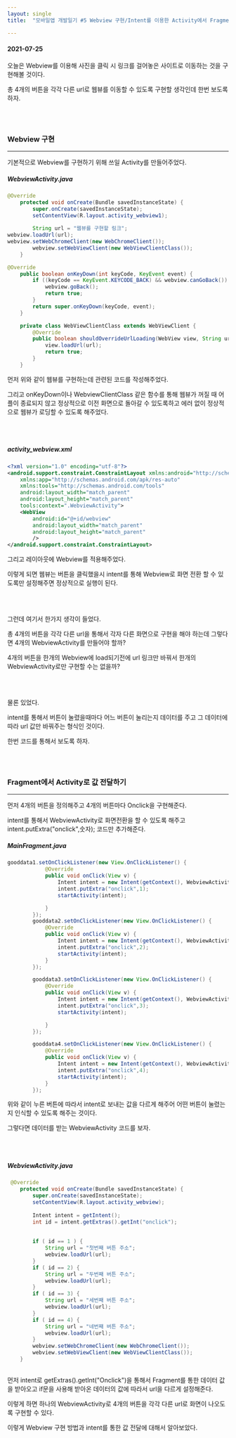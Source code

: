 ```yaml
---
layout: single
title:  "모바일앱 개발일기 #5 Webview 구현/Intent를 이용한 Activity에서 Fragment로 데이터전달"

---
```


#### 2021-07-25

오늘은 Webview를 이용해 사진을 클릭 시 링크를 걸어놓은 사이트로 이동하는 것을 구현해볼 것이다.

총 4개의 버튼을 각각 다른 url로 웹뷰를 이동할 수 있도록 구현할 생각인데 한번 보도록 하자.

 <br/><br/>

### Webview 구현

---

기본적으로 Webview를 구현하기 위해 쓰일 Activity를 만들어주었다.

  ##### WebviewActivity.java

```java
@Override
    protected void onCreate(Bundle savedInstanceState) {
        super.onCreate(savedInstanceState);
        setContentView(R.layout.activity_webview1);
        
        String url = "웹뷰를 구현할 링크";
webview.loadUrl(url);
webview.setWebChromeClient(new WebChromeClient());
        webview.setWebViewClient(new WebViewClientClass());
    }

@Override
    public boolean onKeyDown(int keyCode, KeyEvent event) {
        if ((keyCode == KeyEvent.KEYCODE_BACK) && webview.canGoBack()) {
            webview.goBack();
            return true;
        }
        return super.onKeyDown(keyCode, event);
    }

    private class WebViewClientClass extends WebViewClient {
        @Override
        public boolean shouldOverrideUrlLoading(WebView view, String url) {
            view.loadUrl(url);
            return true;
        }
    }
```

먼저 위와 같이 웹뷰를 구현하는데 관련된 코드를 작성해주었다.

그리고 onKeyDown이나 WebviewClientClass 같은 함수를 통해 웹뷰가 꺼질 때 어플이 종료되지 않고 정상적으로 이전 화면으로 돌아갈 수 있도록하고 에러 없이 정상적으로 웹뷰가 로딩할 수 있도록 해주었다.

 <br/><br/>

##### activity_webview.xml

```xml
<?xml version="1.0" encoding="utf-8"?>
<android.support.constraint.ConstraintLayout xmlns:android="http://schemas.android.com/apk/res/android"
    xmlns:app="http://schemas.android.com/apk/res-auto"
    xmlns:tools="http://schemas.android.com/tools"
    android:layout_width="match_parent"
    android:layout_height="match_parent"
    tools:context=".WebviewActivity">
    <WebView
        android:id="@+id/webview"
        android:layout_width="match_parent"
        android:layout_height="match_parent"
        />
</android.support.constraint.ConstraintLayout>
```

그리고 레이아웃에 Webview를 적용해주었다.

이렇게 되면 웹뷰는 버튼을 클릭했을시 intent를 통해  Webview로 화면 전환 할 수 있도록만 설정해주면 정상적으로 실행이 된다.

 <br/><br/>

그런데 여기서 한가지 생각이 들었다.

총 4개의 버튼을 각각 다른 url을 통해서 각자 다른 화면으로 구현을 해야 하는데 그렇다면 4개의 WebviewActivity를 만들어야 할까?

4개의 버튼을 한개의 Webview에 load되기전에 url 링크만 바꿔서 한개의 WebviewActivity로만 구현할 수는 없을까?

 <br/><br/>

물론 있었다.

intent를 통해서 버튼이 눌렸을때마다 어느 버튼이 눌리는지 데이터를 주고 그 데이터에 따라 url 값만 바꿔주는 형식인 것이다.

한번 코드를 통해서 보도록 하자.

 <br/><br/>

### Fragment에서 Activity로 값 전달하기

---

먼저 4개의 버튼을 정의해주고 4개의 버튼마다 Onclick을 구현해준다.

intent를 통해서 WebviewActivity로 화면전환을 할 수 있도록 해주고 intent.putExtra("onclick",숫자); 코드만 추가해준다.

##### MainFragment.java

```java
gooddata1.setOnClickListener(new View.OnClickListener() {
            @Override
            public void onClick(View v) {
                Intent intent = new Intent(getContext(), WebviewActivity.class);
                intent.putExtra("onclick",1);
                startActivity(intent);

            }
        });
        gooddata2.setOnClickListener(new View.OnClickListener() {
            @Override
            public void onClick(View v) {
                Intent intent = new Intent(getContext(), WebviewActivity.class);
                intent.putExtra("onclick",2);
                startActivity(intent);
            }
        });

        gooddata3.setOnClickListener(new View.OnClickListener() {
            @Override
            public void onClick(View v) {
                Intent intent = new Intent(getContext(), WebviewActivity.class);
                intent.putExtra("onclick",3);
                startActivity(intent);

            }
        });

        gooddata4.setOnClickListener(new View.OnClickListener() {
            @Override
            public void onClick(View v) {
                Intent intent = new Intent(getContext(), WebviewActivity.class);
                intent.putExtra("onclick",4);
                startActivity(intent);
            }
        });
```

위와 같이 누른 버튼에 따라서 intent로 보내는 값을 다르게 해주어 어떤 버튼이 눌렸는지 인식할 수 있도록 해주는 것이다.

그렇다면 데이터를 받는 WebviewActivity 코드를 보자.

<br/><br/>

##### WebviewActivity.java

```java
 @Override
    protected void onCreate(Bundle savedInstanceState) {
        super.onCreate(savedInstanceState);
        setContentView(R.layout.activity_webview);
        
        Intent intent = getIntent();
        int id = intent.getExtras().getInt("onclick");
        
        
        if ( id == 1 ) {
            String url = "첫번째 버튼 주소";
            webview.loadUrl(url);
        }
        if ( id == 2) {
            String url = "두번째 버튼 주소";
            webview.loadUrl(url);
        }
        if ( id == 3) {
            String url = "세번째 버튼 주소";
            webview.loadUrl(url);
        }
        if ( id == 4) {
            String url = "네번째 버튼 주소";
            webview.loadUrl(url);
        }
        webview.setWebChromeClient(new WebChromeClient());
        webview.setWebViewClient(new WebViewClientClass());
    }
            
```

먼저 intent로 getExtras().getInt("Onclick")을 통해서 Fragment를 통한 데이터 값을 받아오고 if문을 사용해 받아온 데이터의 값에 따라서 url을 다르게 설정해준다.

이렇게 하면 하나의 WebviewActivity로 4개의 버튼을 각각 다른 url로 화면이 나오도록 구현할 수 있다.

이렇게 Webview 구현 방법과 intent를 통한 값 전달에 대해서 알아보았다.